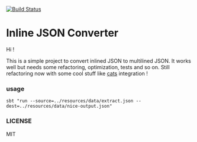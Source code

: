 [![Build Status](https://travis-ci.org/plisken1997/multiline-json-com.plisken1997.converter.svg?branch=develop)](https://travis-ci.org/plisken1997/multiline-json-com.plisken1997.converter)

Inline JSON Converter
======

Hi !

This is a simple project to convert inlined JSON to multilined JSON. It works well but needs some refactoring, optimization, tests and so on. 
Still refactoring now with some cool stuff like [cats](https://github.com/non/cats) integration !

### usage
`sbt "run --source=../resources/data/extract.json --dest=../resources/data/nice-output.json"`

### LICENSE
MIT
